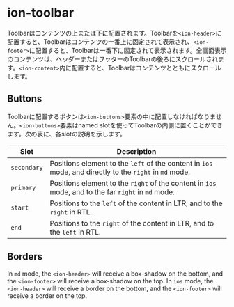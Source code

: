 # ion-toolbar

Toolbarはコンテンツの上または下に配置されます。Toolbarを`<ion-header>`に配置すると、Toolbarはコンテンツの一番上に固定されて表示され、`<ion-footer>`に配置すると、Toolbarは一番下に固定されて表示されます。全画面表示のコンテンツは、ヘッダーまたはフッターのToolbarの後ろにスクロールされます。`<ion-content>`内に配置すると、Toolbarはコンテンツとともにスクロールします。


## Buttons

Toolbarに配置するボタンは`<ion-buttons>`要素の中に配置しなければなりません。`<ion-buttons>`要素はnamed slotを使ってToolbarの内側に置くことができます。次の表に、各slotの説明を示します。

| Slot         | Description                                                                                              |
|--------------|----------------------------------------------------------------------------------------------------------|
| `secondary`  | Positions element to the `left` of the content in `ios` mode, and directly to the `right` in `md` mode.  |
| `primary`    | Positions element to the `right` of the content in `ios` mode, and to the far `right` in `md` mode.      |
| `start`      | Positions to the `left` of the content in LTR, and to the `right` in RTL.                                |
| `end`        | Positions to the `right` of the content in LTR, and to the `left` in RTL.                                |


## Borders

In `md` mode, the `<ion-header>` will receive a box-shadow on the bottom, and the `<ion-footer>` will receive a box-shadow on the top.  In `ios` mode, the `<ion-header>` will receive a border on the bottom, and the `<ion-footer>` will receive a border on the top.


